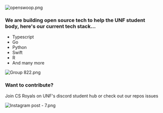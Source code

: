 ![openswoop.png](https://res.craft.do/user/full/23a03a79-af5e-1af9-b4ff-27170389b6b1/doc/15B582B6-C78B-4E4A-A425-9BB983CDCEF2/045E1269-2C8A-41C3-B084-0DB087C27EA7_2/eJiLAODPVsstW1vexLS5JHedDrNVhnh9DAO1tIWBypYz/openswoop.png)

### We are building open source tech to help the UNF student body, here's our current tech stack...

- Typescript
- Go
- Python
- Swift
- R
- And many more

![Group 822.png](https://res.craft.do/user/full/23a03a79-af5e-1af9-b4ff-27170389b6b1/doc/15B582B6-C78B-4E4A-A425-9BB983CDCEF2/DD78F517-A167-4B1D-A104-AD30C110ACDA_2/QaejbT2Q12E6SD8GKNOxDyKqwws6h3i1IzibrbbOqzMz/Group%20822.png)

### Want to contribute?

Join CS Royals on UNF's discord student hub or check out our repos issues

![Instagram post - 7.png](https://res.craft.do/user/full/23a03a79-af5e-1af9-b4ff-27170389b6b1/doc/15B582B6-C78B-4E4A-A425-9BB983CDCEF2/4D11866C-07F7-42D0-B44E-84423486291F_2/CXPKBMAZN3vCxKaY561dI99cCmcy8Hn1lpRSKcUn6QMz/Instagram%20post%20-%207.png)

